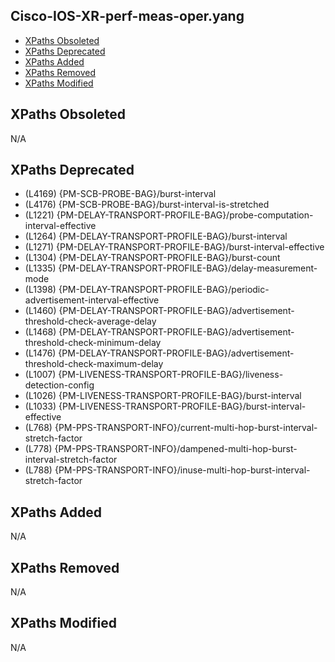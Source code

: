 ## Cisco-IOS-XR-perf-meas-oper.yang

- [XPaths Obsoleted](#xpaths-obsoleted)
- [XPaths Deprecated](#xpaths-deprecated)
- [XPaths Added](#xpaths-added)
- [XPaths Removed](#xpaths-removed)
- [XPaths Modified](#xpaths-modified)

## XPaths Obsoleted

N/A

## XPaths Deprecated

- (L4169)	{PM-SCB-PROBE-BAG}/burst-interval
- (L4176)	{PM-SCB-PROBE-BAG}/burst-interval-is-stretched
- (L1221)	{PM-DELAY-TRANSPORT-PROFILE-BAG}/probe-computation-interval-effective
- (L1264)	{PM-DELAY-TRANSPORT-PROFILE-BAG}/burst-interval
- (L1271)	{PM-DELAY-TRANSPORT-PROFILE-BAG}/burst-interval-effective
- (L1304)	{PM-DELAY-TRANSPORT-PROFILE-BAG}/burst-count
- (L1335)	{PM-DELAY-TRANSPORT-PROFILE-BAG}/delay-measurement-mode
- (L1398)	{PM-DELAY-TRANSPORT-PROFILE-BAG}/periodic-advertisement-interval-effective
- (L1460)	{PM-DELAY-TRANSPORT-PROFILE-BAG}/advertisement-threshold-check-average-delay
- (L1468)	{PM-DELAY-TRANSPORT-PROFILE-BAG}/advertisement-threshold-check-minimum-delay
- (L1476)	{PM-DELAY-TRANSPORT-PROFILE-BAG}/advertisement-threshold-check-maximum-delay
- (L1007)	{PM-LIVENESS-TRANSPORT-PROFILE-BAG}/liveness-detection-config
- (L1026)	{PM-LIVENESS-TRANSPORT-PROFILE-BAG}/burst-interval
- (L1033)	{PM-LIVENESS-TRANSPORT-PROFILE-BAG}/burst-interval-effective
- (L768)	{PM-PPS-TRANSPORT-INFO}/current-multi-hop-burst-interval-stretch-factor
- (L778)	{PM-PPS-TRANSPORT-INFO}/dampened-multi-hop-burst-interval-stretch-factor
- (L788)	{PM-PPS-TRANSPORT-INFO}/inuse-multi-hop-burst-interval-stretch-factor

## XPaths Added

N/A

## XPaths Removed

N/A

## XPaths Modified

N/A

